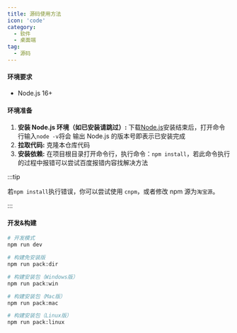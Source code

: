 ```yaml
---
title: 源码使用方法
icon: 'code'
category:
  - 软件
  - 桌面端
tag:
  - 源码
---
```


#### 环境要求

- Node.js 16+

#### 环境准备

1. **安装 Node.js 环境（如已安装请跳过）:** 下载[Node.js](https://nodejs.org/en/)安装结束后，打开命令行输入`node -v`将会
   输出 Node.js 的版本号即表示已安装完成
2. **拉取代码:** 克隆本仓库代码
3. **安装依赖:** 在项目根目录打开命令行，执行命令：`npm install`，若此命令执行的过程中报错可以尝试百度报错内容找解决方法

:::tip

若`npm install`执行错误，你可以尝试使用 `cnpm`，或者修改 npm 源为`淘宝源`。

:::

#### 开发&构建

```bash
# 开发模式
npm run dev

# 构建免安装版
npm run pack:dir

# 构建安装包（Windows版）
npm run pack:win

# 构建安装包（Mac版）
npm run pack:mac

# 构建安装包（Linux版）
npm run pack:linux

```
